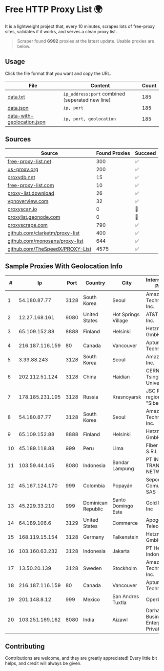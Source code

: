 
# Free HTTP Proxy List 🌍

It is a lightweight project that, every 10 minutes, scrapes lots of free-proxy sites, validates if it works, and serves a clean proxy list.


> Scraper found **6992** proxies at the latest update. Usable proxies are below.

## Usage

Click the file format that you want and copy the URL.


|File|Content|Count|
|----|-------|-----|
|[data.txt](https://raw.githubusercontent.com/themiralay/Proxy-List-World/master/data.txt)|`ip_address:port` combined (seperated new line)|185|
|[data.json](https://raw.githubusercontent.com/themiralay/Proxy-List-World/master/data.json)|`ip, port`|185|
|[data-with-geolocation.json](https://raw.githubusercontent.com/themiralay/Proxy-List-World/master/data-with-geolocation.json)|`ip, port, geolocation`|185|

## Sources

|Source|Found Proxies|Succeed|
|------|-------------|-------|
|[free-proxy-list.net](https://free-proxy-list.net)|300|✅|
|[us-proxy.org](https://www.us-proxy.org)|200|✅|
|[proxydb.net](http://proxydb.net)|15|✅|
|[free-proxy-list.com](https://free-proxy-list.com/?page=&port=&type%5B%5D=http&type%5B%5D=https&up_time=0&search=Search)|10|✅|
|[proxy-list.download](https://www.proxy-list.download/HTTP)|26|✅|
|[vpnoverview.com](https://vpnoverview.com/privacy/anonymous-browsing/free-proxy-servers)|32|✅|
|[proxyscan.io](https://www.proxyscan.io)|0|🚫|
|[proxylist.geonode.com](https://proxylist.geonode.com/api/proxy-list?limit=300&page=1&sort_by=lastChecked&sort_type=desc&protocols=http,https)|0|🚫|
|[proxyscrape.com](https://api.proxyscrape.com/v2/?request=displayproxies&protocol=http&timeout=10000&country=all&ssl=all&anonymity=all)|790|✅|
|[github.com/clarketm/proxy-list](https://raw.githubusercontent.com/clarketm/proxy-list/master/proxy-list-raw.txt)|400|✅|
|[github.com/monosans/proxy-list](https://raw.githubusercontent.com/monosans/proxy-list/main/proxies/http.txt)|644|✅|
|[github.com/TheSpeedX/PROXY-List](https://raw.githubusercontent.com/TheSpeedX/PROXY-List/master/http.txt)|4575|✅|


## Sample Proxies With Geolocation Info

|#|Ip|Port|Country|City|Internet Service Provider|
|-|--|----|-------|----|-------------------------|
|1|54.180.87.77|3128|South Korea|Seoul|Amazon Technologies Inc.|
|2|12.27.168.161|9080|United States|Hot Springs Village|AT&T Services, Inc.|
|3|65.109.152.88|8888|Finland|Helsinki|Hetzner Online GmbH|
|4|216.187.116.159|80|Canada|Vancouver|Aptum Technologies|
|5|3.39.88.243|3128|South Korea|Seoul|Amazon.com, Inc.|
|6|202.112.51.124|3128|China|Haidian|CERNET2 IX at Tsinghua University|
|7|178.185.231.195|3128|Russia|Krasnoyarsk|JSC Rostelecom regional branch "Siberia"|
|8|54.180.87.77|3128|South Korea|Seoul|Amazon Technologies Inc.|
|9|65.109.152.88|8888|Finland|Helsinki|Hetzner Online GmbH|
|10|45.189.118.88|999|Peru|Lima|Fiber Digital S.R.L|
|11|103.59.44.145|8080|Indonesia|Bandar Lampung|PT INDONESIA TRANS NETWORK|
|12|45.167.124.170|999|Colombia|Popayán|Sepcom Comunicaciones SAS|
|13|45.229.33.210|999|Dominican Republic|Santo Domingo Este|Gold Data USA Inc|
|14|64.189.106.6|3129|United States|Commerce|Apogee Telecom Inc.|
|15|168.119.15.154|3128|Germany|Falkenstein|Hetzner Online GmbH|
|16|103.160.63.232|3128|Indonesia|Jakarta|PT Herza Digital Indonesia|
|17|13.50.20.139|3128|Sweden|Stockholm|Amazon Technologies Inc.|
|18|216.187.116.159|80|Canada|Vancouver|Aptum Technologies|
|19|201.148.8.12|999|Mexico|San Andres Tuxtla|Operbes|
|20|103.251.169.162|8080|India|Aizawl|Darhawni Business Enterprise Private Limited|



## Contributing

Contributions are welcome, and they are greatly appreciated! Every
little bit helps, and credit will always be given.

